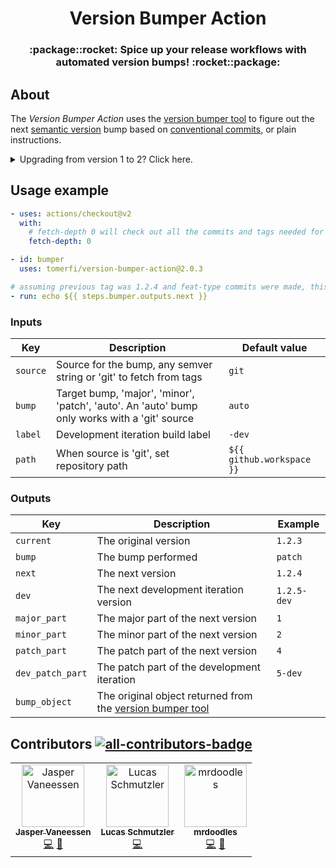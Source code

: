 <div align="center">
<h1>Version Bumper Action</h1>
<h3>:package::rocket: Spice up your release workflows with automated version bumps! :rocket::package:</h3>
</div>

## About

The _Version Bumper Action_ uses the [version bumper tool][version-bumper] to figure out the next
[semantic version][semver] bump based on [conventional commits][conventional-commits], or plain instructions.

<details>
<summary>Upgrading from version 1 to 2? Click here.</summary>

<p>
Successful upgrades examples:
<a href="https://github.com/TomerFi/alexa-skills-tester/commit/d19bea17a197cd91f52aec6790e8558d409c7134">alexa-skills-tester</a>,
<a href="https://github.com/TomerFi/github-viewer-stats/commit/9f424642a9bb89b980e7a1b36ed2b10911ec2617">github-viewer-stats</a>,
<a href="https://github.com/TomerFi/auto-me-bot/commit/d7e9f1f9fc8fe42fa091585bd736e21e3ab39cab">auto-me-bot</a>,
<a href="https://github.com/TomerFi/tomfi-archetypes/commit/4cc89ea6c5f9ab63a95aef53d932a73b46f22412">tomfi-archetypes</a>,
<a href="https://github.com/TomerFi/shabbat-api/commit/50af0d1454814ce257ce36d63792236661158fe6">shabbat-api</a>,

</p>

<h3>Version 3 introduced breaking changes</h3>
<ul>
<li>The action was rebuilt using Node.js.</li>
<li>
Changes in the action flags:
  <ul>
  <li><strong>changelog</strong> was removed.</li>
  <li><strong>preset</strong> was removed.</li>
  <li><strong>folder</strong> was changed to <strong>path</strong>. It's worth mentioning the folder/path requires a
    full path and not a folder relative to the workspace. (<em>folder</em> will eventually be removed).</li>
  <li><strong>bumpoverride</strong> was changed to <strong>bump</strong> (<em>bumpoverride</em> will eventually be removed).
  </li>
  </ul>
</li>
</ul>
</details>

## Usage example

```yaml
- uses: actions/checkout@v2
  with:
    # fetch-depth 0 will check out all the commits and tags needed for the bumper
    fetch-depth: 0

- id: bumper
  uses: tomerfi/version-bumper-action@2.0.3

# assuming previous tag was 1.2.4 and feat-type commits were made, this will print 1.3.0.
- run: echo ${{ steps.bumper.outputs.next }}
```

### Inputs

| Key       | Description                                                                                   | Default value             |
|-----------|-----------------------------------------------------------------------------------------------|---------------------------|
| `source`  | Source for the bump, any semver string or 'git' to fetch from tags                            | `git`                     |
| `bump`    | Target bump, 'major', 'minor', 'patch', 'auto'. An 'auto' bump only works with a 'git' source | `auto`                    |
| `label`   | Development iteration build label                                                             | `-dev`                    |
| `path`    | When source is 'git', set repository path                                                     | `${{ github.workspace }}` |

### Outputs

| Key              | Description                                                                 | Example     |
|------------------|-----------------------------------------------------------------------------|-------------|
| `current`        | The original version                                                        | `1.2.3`     |
| `bump`           | The bump performed                                                          | `patch`     |
| `next`           | The next version                                                            | `1.2.4`     |
| `dev`            | The next development iteration version                                      | `1.2.5-dev` |
| `major_part`     | The major part of the next version                                          | `1`         |
| `minor_part`     | The minor part of the next version                                          | `2`         |
| `patch_part`     | The patch part of the next version                                          | `4`         |
| `dev_patch_part` | The patch part of the development iteration                                 | `5-dev`     |
| `bump_object`    | The original object returned from the [version bumper tool][version-bumper] |             |


## Contributors [![all-contributors-badge]][all-contributors]

<!-- ALL-CONTRIBUTORS-LIST:START - Do not remove or modify this section -->
<!-- prettier-ignore-start -->
<!-- markdownlint-disable -->
<table>
  <tbody>
    <tr>
      <td align="center"><a href="https://github.com/MisterTimn"><img src="https://avatars.githubusercontent.com/u/4209558?v=4?s=100" width="100px;" alt="Jasper Vaneessen"/><br /><sub><b>Jasper Vaneessen</b></sub></a><br /><a href="https://github.com/TomerFi/version-bumper-action/commits?author=MisterTimn" title="Code">💻</a> <a href="https://github.com/TomerFi/version-bumper-action/commits?author=MisterTimn" title="Documentation">📖</a></td>
      <td align="center"><a href="https://gsoftwarelab.com"><img src="https://avatars.githubusercontent.com/u/9322695?v=4?s=100" width="100px;" alt="Lucas Schmutzler"/><br /><sub><b>Lucas Schmutzler</b></sub></a><br /><a href="https://github.com/TomerFi/version-bumper-action/commits?author=g4m3r0" title="Code">💻</a></td>
      <td align="center"><a href="https://github.com/mrdoodles"><img src="https://avatars.githubusercontent.com/u/19146299?v=4?s=100" width="100px;" alt="mrdoodles"/><br /><sub><b>mrdoodles</b></sub></a><br /><a href="https://github.com/TomerFi/version-bumper-action/commits?author=mrdoodles" title="Code">💻</a> <a href="https://github.com/TomerFi/version-bumper-action/commits?author=mrdoodles" title="Documentation">📖</a></td>
    </tr>
  </tbody>
</table>

<!-- markdownlint-restore -->
<!-- prettier-ignore-end -->

<!-- ALL-CONTRIBUTORS-LIST:END -->

<!-- Real links -->
[semver]: https://semver.org/
[conventional-commits]: https://conventionalcommits.org
[all-contributors]: https://allcontributors.org/
[version-bumper]: https://github.com/TomerFi/version-bumper
<!-- Badge links -->
[all-contributors-badge]: https://img.shields.io/github/all-contributors/tomerfi/version-bumper-action?style=plastic&label=%20&color=b7b1e3


